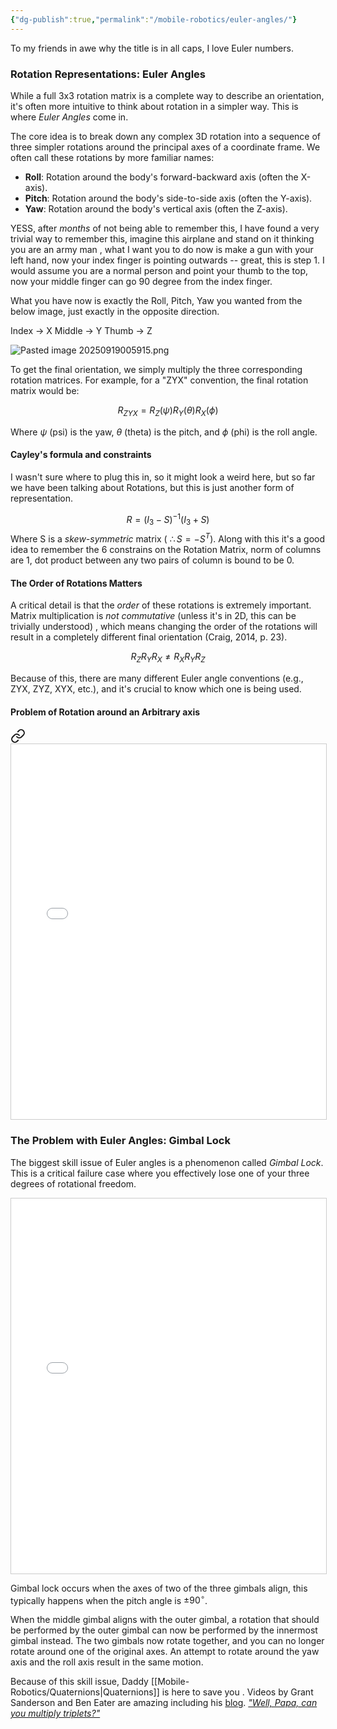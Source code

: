 ```yaml
---
{"dg-publish":true,"permalink":"/mobile-robotics/euler-angles/"}
---
```




To my friends in awe why the title is in all caps, I love Euler numbers.

### Rotation Representations: Euler Angles

While a full 3x3 rotation matrix is a complete way to describe an orientation, it's often more intuitive to think about rotation in a simpler way. This is where *Euler Angles* come in.

The core idea is to break down any complex 3D rotation into a sequence of three simpler rotations around the principal axes of a coordinate frame. We often call these rotations by more familiar names:

-   **Roll**: Rotation around the body's forward-backward axis (often the X-axis).
-   **Pitch**: Rotation around the body's side-to-side axis (often the Y-axis).
-   **Yaw**: Rotation around the body's vertical axis (often the Z-axis).

YESS, after _months_ of not being able to remember this, 
I have found a very trivial way to remember this, imagine this airplane and stand on it thinking you are an army man , what I want you to do now is make a gun with your left hand, now your index finger is pointing outwards -- great,  this is step 1.
I would assume you are a normal person and point your thumb to the top, now your middle finger can go 90 degree from the index finger.

What you have now is exactly the Roll, Pitch, Yaw you wanted from the below image, just exactly in the opposite direction. 

Index -> X
Middle -> Y
Thumb -> Z


![Pasted image 20250919005915.png](/img/user/Mobile-Robotics/Pasted%20image%2020250919005915.png)

To get the final orientation, we simply multiply the three corresponding rotation matrices. For example, for a "ZYX" convention, the final rotation matrix would be:

$$ R_{ZYX} = R_Z(\psi) R_Y(\theta) R_X(\phi) $$

Where $\psi$ (psi) is the yaw, $\theta$ (theta) is the pitch, and $\phi$ (phi) is the roll angle.

#### Cayley's formula and constraints

I wasn't sure where to plug this in, so it might look a weird here, but so far we have been talking about Rotations, but this is just another form of representation.

$$R = (I_{3}- S )^{-1}(I_{3}+S)$$
Where S is a _skew-symmetric_ matrix ( $\therefore S=-S^{T}$). Along with this it's a good idea to remember the 6 constrains on the Rotation Matrix, norm of columns are 1, dot product between any two pairs of column is bound to be 0.
#### The Order of Rotations Matters

A critical detail is that the *order* of these rotations is extremely important. Matrix multiplication is *not commutative* (unless it's in 2D, this can be trivially understood) , which means changing the order of the rotations will result in a completely different final orientation (Craig, 2014, p. 23).

$$ R_Z R_Y R_X \neq R_X R_Y R_Z $$

Because of this, there are many different Euler angle conventions (e.g., ZYX, ZYZ, XYX, etc.), and it's crucial to know which one is being used.


#### Problem of Rotation around an Arbitrary axis


<div class="transclusion internal-embed is-loaded"><a class="markdown-embed-link" href="/mobile-robotics/rotation-about-an-axis/" aria-label="Open link"><svg xmlns="http://www.w3.org/2000/svg" width="24" height="24" viewBox="0 0 24 24" fill="none" stroke="currentColor" stroke-width="2" stroke-linecap="round" stroke-linejoin="round" class="svg-icon lucide-link"><path d="M10 13a5 5 0 0 0 7.54.54l3-3a5 5 0 0 0-7.07-7.07l-1.72 1.71"></path><path d="M14 11a5 5 0 0 0-7.54-.54l-3 3a5 5 0 0 0 7.07 7.07l1.71-1.71"></path></svg></a><div class="markdown-embed">







<iframe src="/img/user/Mobile-Robotics/RotationAboutArbAxis.pdf" width="100%" height="600px" title="RotationAboutArbAxis.pdf" style="border:1px solid #ccc;"></iframe>


</div></div>


### The Problem with Euler Angles: Gimbal Lock

The biggest skill issue of  Euler angles is a phenomenon called *Gimbal Lock*. 
This is a critical failure case where you effectively lose one of your three degrees of rotational freedom.

<iframe src="/img/user/Mobile-Robotics/ch_gimballock.pdf" width="100%" height="600px" title="ch_gimballock.pdf" style="border:1px solid #ccc;"></iframe>

Gimbal lock occurs when the axes of two of the three gimbals align, this typically happens when the pitch angle is $\pm90^{\circ}$.

When the middle gimbal aligns with the outer gimbal, a rotation that should be performed by the outer gimbal can now be performed by the innermost gimbal instead. The two gimbals now rotate together, and you can no longer rotate around one of the original axes. An attempt to rotate around the yaw axis and the roll axis result in the same motion.

Because of this skill issue,  Daddy [[Mobile-Robotics/Quaternions\|Quaternions]] is here to  save you .
Videos by Grant Sanderson and Ben Eater are amazing including his [blog](https://eater.net/quaternions).
[_"Well, Papa, can you multiply triplets?"_ ](https://arxiv.org/abs/0810.5562)